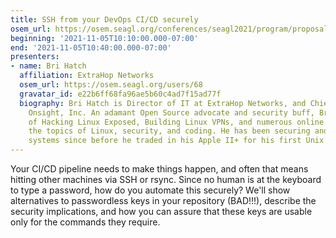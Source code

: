 ```yaml
---
title: SSH from your DevOps CI/CD securely
osem_url: https://osem.seagl.org/conferences/seagl2021/program/proposals/841
beginning: '2021-11-05T10:10:00.000-07:00'
end: '2021-11-05T10:40:00.000-07:00'
presenters:
- name: Bri Hatch
  affiliation: ExtraHop Networks
  osem_url: https://osem.seagl.org/users/68
  gravatar_id: e22b6ff68fa96ae5b60c4ad7f15ad77f
  biography: Bri Hatch is Director of IT at ExtraHop Networks, and Chief Hacker at
    Onsight, Inc. An adamant Open Source advocate and security buff, Bri is the author
    of Hacking Linux Exposed, Building Linux VPNs, and numerous online articles on
    the topics of Linux, security, and coding. He has been securing and breaking into
    systems since before he traded in his Apple II+ for his first Unix system.
---
```


Your CI/CD pipeline needs to make things happen, and often that means hitting other machines via SSH or rsync. Since no human is at the keyboard to type a password, how do you automate this securely? We'll show alternatives to passwordless keys in your repository (BAD!!!), describe the security implications, and how you can assure that these keys are usable only for the commands they require.
